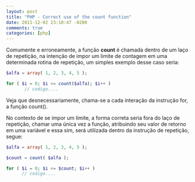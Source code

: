 ```yaml
---
layout: post
title: "PHP - Correct use of the count function"
date: 2011-12-02 23:10:47 -0200
comments: true
categories: [php]
---
```


Comumente e erroneamente, a função **count** é chamada dentro de um laço de repetição, na
intenção de impor um limite de <!--more--> contagem em uma determinada rotina de repetição, um simples
exemplo desse caso seria:

```php
$alfa = array( 1, 2, 3, 4, 5 );

for ( $i = 0; $i <= count($alfa); $i++ )
       // codigo....
```

Veja que desnecessariamente, chama-se a cada interação da instrução for, a função count().

No contexto de se impor um limite, a forma correta seria fora do laço de repetição, chamar uma única vez a
função, atribuindo seu valor de retorno em uma variável e essa sim, será utilizada dentro da instrução de
repetição, segue:

```php
$alfa = array( 1, 2, 3, 4, 5 );

$count = count( $alfa );

for ( $i = 0; $i <= $count; $i++ )
      // codigo.... 
```
